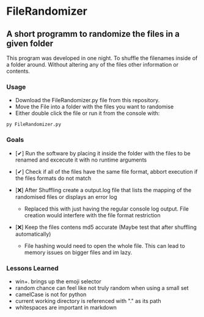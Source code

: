 # FileRandomizer
## A short programm to randomize the files in a given folder
This program was developed in one night. To shuffle the filenames inside of a folder around. Without altering any of the files other information or contents.

### Usage
- Download the FileRandomizer.py file from this repository.
- Move the File into a folder with the files you want to randomise
- Either double click the file or run it from the console with: 
```
py FileRandomizer.py
```

### Goals
- [✔] Run the software by placing it inside the folder with the files to be renamed and excecute it with no runtime arguments

- [✔] Check if all of the files have the same file format, abbort execution if the files formats do not match

- [❌] After Shuffling create a output.log file that lists the mapping of the randomised files or displays an error log
    - Replaced this with just having the regular console log output. File creation would interfere with the file format restriction
- [❌] Keep the files contens md5 accurate (Maybe test that after shuffling automatically)
    - File hashing would need to open the whole file. This can lead to memory issues on bigger files and im lazy. 

### Lessons Learned
- win+. brings up the emoji selector
- random chance can feel like not truly random when using a small set
- camelCase is not for python
- current working directory is referenced with "." as its path
- whitespaces are important in markdown
